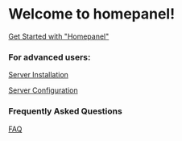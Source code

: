 # Welcome to homepanel!
[Get Started with "Homepanel"](https://github.com/bl44ck/homepanel/wiki/Getting-Started)

### For advanced users:

[Server Installation](https://github.com/bl44ck/homepanel/wiki/Server-Installation)

[Server Configuration](https://github.com/bl44ck/homepanel/wiki/Server-Configuration)

### Frequently Asked Questions

[FAQ](https://github.com/bl44ck/homepanel/wiki/FAQ)
